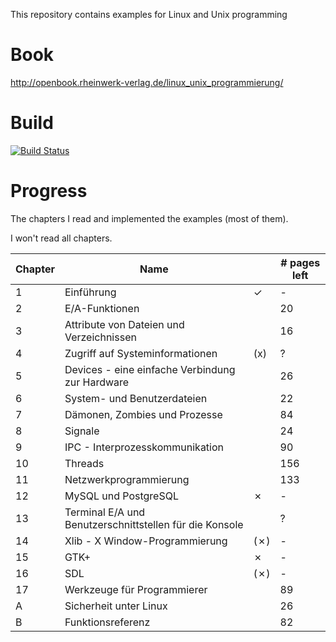 This repository contains examples for Linux and Unix programming

# Book
http://openbook.rheinwerk-verlag.de/linux_unix_programmierung/

# Build
[![Build Status](https://travis-ci.org/LukasWoodtli/LinuxDevelopment.svg?branch=master)](https://travis-ci.org/LukasWoodtli/LinuxDevelopment)


# Progress

The chapters I read and implemented the examples (most of them).

I won't read all chapters.

| Chapter | Name                                               |   | # pages left |
|---------|----------------------------------------------------|---|--------------|
| 1  | Einführung                                              | ✓ |   -          |
| 2  | E/A-Funktionen                                          |   |   20         |
| 3  | Attribute von Dateien und Verzeichnissen                |   |   16         |
| 4  | Zugriff auf Systeminformationen                         |(x)|   ?          |
| 5  | Devices - eine einfache Verbindung zur Hardware         |   |   26         |
| 6  | System- und Benutzerdateien                             |   |   22         |
| 7  | Dämonen, Zombies und Prozesse                           |   |   84         |
| 8  | Signale                                                 |   |   24         |
| 9  | IPC - Interprozesskommunikation                         |   |   90         |
| 10 | Threads                                                 |   |  156         |
| 11 | Netzwerkprogrammierung                                  |   |  133         |
| 12 | MySQL und PostgreSQL                                    | ✗ |   -          |
| 13 | Terminal E/A und Benutzerschnittstellen für die Konsole |   |   ?          |
| 14 | Xlib - X Window-Programmierung                          |(✗)|   -          |
| 15 | GTK+                                                    | ✗ |   -          |
| 16 | SDL                                                     |(✗)|   -          |
| 17 | Werkzeuge für Programmierer                             |   |   89         |
| A  | Sicherheit unter Linux                                  |   |   26         |
| B  | Funktionsreferenz                                       |   |   82           |
